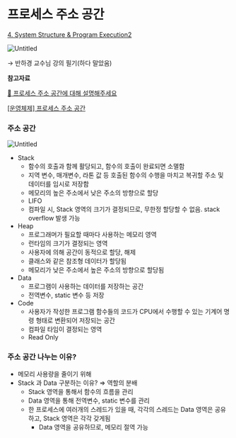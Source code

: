 # 프로세스 주소 공간

[4. System Structure & Program Execution2](https://www.notion.so/4-System-Structure-Program-Execution2-0fd85ef1501646ce8dfd35527f6eb801)

![Untitled](%E1%84%91%E1%85%B3%E1%84%85%E1%85%A9%E1%84%89%E1%85%A6%E1%84%89%E1%85%B3%20%E1%84%8C%E1%85%AE%E1%84%89%E1%85%A9%20%E1%84%80%E1%85%A9%E1%86%BC%E1%84%80%E1%85%A1%E1%86%AB%20a1a7db1a9a234f4ba5cb42fd10bf0a38/Untitled.png)

→ 반하경 교수님 강의 필기(하다 말았움)

**참고자료**

[🚪 프로세스 주소 공간에 대해 설명해주세요](https://seongeun-it.tistory.com/181)

[[운영체제] 프로세스 주소 공간](https://velog.io/@klm03025/%EC%9A%B4%EC%98%81%EC%B2%B4%EC%A0%9C-%ED%94%84%EB%A1%9C%EC%84%B8%EC%8A%A4-%EC%A3%BC%EC%86%8C-%EA%B3%B5%EA%B0%84)

### 주소 공간

![Untitled](%E1%84%91%E1%85%B3%E1%84%85%E1%85%A9%E1%84%89%E1%85%A6%E1%84%89%E1%85%B3%20%E1%84%8C%E1%85%AE%E1%84%89%E1%85%A9%20%E1%84%80%E1%85%A9%E1%86%BC%E1%84%80%E1%85%A1%E1%86%AB%20a1a7db1a9a234f4ba5cb42fd10bf0a38/Untitled%201.png)

-   Stack
    -   함수의 호출과 함께 활당되고, 함수의 호출이 완료되면 소멸함
    -   지역 변수, 매개변수, 라톤 값 등 호출된 함수의 수행을 마치고 복귀할 주소 및 데이터를 임시로 저장함
    -   메모리의 높은 주소에서 낮은 주소의 방향으로 할당
    -   LIFO
    -   컴파일 시, Stack 영역의 크기가 결정되므로, 무한정 할당할 수 없음. stack overflow 발생 가능
-   Heap
    -   프로그래머가 필요할 때마다 사용하는 메모리 영역
    -   런타임의 크기가 결정되는 영역
    -   사용자에 의해 공간이 동적으로 할당, 해제
    -   클래스와 같은 참조형 데이터가 할당됨
    -   메모리가 낮은 주소에서 높은 주소의 방향으로 할당됨
-   Data
    -   프로그램이 사용하는 데이터를 저장하는 공간
    -   전역변수, static 변수 등 저장
-   Code
    -   사용자가 작성한 프로그램 함수들의 코드가 CPU에서 수행할 수 있는 기계어 명령 형태로 변환되어 저장되는 공간
    -   컴파일 타임이 결정되는 영역
    -   Read Only

### 주소 공간 나누는 이유?

-   메모리 사용량을 줄이기 위해
-   Stack 과 Data 구분하는 이유? ⇒ 역할의 분배
    -   Stack 영역을 통해서 함수의 흐름을 관리
    -   Data 영역을 통해 전역변수, static 변수를 관리
    -   한 프로세스에 여러개의 스레드가 있을 때, 각각의 스레드는 Data 영역은 공유하고, Stack 영역은 각각 갖게됨
        -   Data 영역을 공유하므로, 메모리 절역 가능
